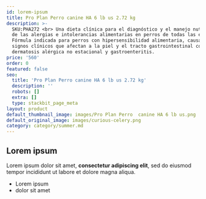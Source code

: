 ```yaml
---
id: lorem-ipsum
title: Pro Plan Perro canine HA 6 lb us 2.72 kg
description: >-
  SKU:PHA272 <br> Una dieta clínica para el diagnóstico y el manejo nutricional
  de las alergias e intolerancias alimentarias en perros de todas las edades.
  Fórmula indicada para perros con hipersensibilidad alimentaria, causante de
  signos clínicos que afectan a la piel y el tracto gastrointestinal como
  dermatosis alérgica no estacional y gastroenteritis.
price: '560'
order: 0
featured: false
seo:
  title: 'Pro Plan Perro canine HA 6 lb us 2.72 kg'
  description: ''
  robots: []
  extra: []
  type: stackbit_page_meta
layout: product
default_thumbnail_image: images/Pro Plan Perro  canine HA 6 lb us.png
default_original_image: images/curious-celery.png
category: category/summer.md
---
```

## Lorem ipsum

Lorem ipsum dolor sit amet, **consectetur adipiscing elit**, sed do eiusmod tempor incididunt ut labore et dolore magna aliqua.

- Lorem ipsum
- dolor sit amet